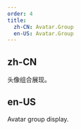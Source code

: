 ```yaml
---
order: 4
title:
  zh-CN: Avatar.Group
  en-US: Avatar.Group
---
```


## zh-CN

头像组合展现。

## en-US

Avatar group display.
